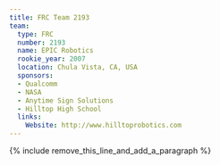 ```yaml
---
title: FRC Team 2193
team:
  type: FRC
  number: 2193
  name: EPIC Robotics
  rookie_year: 2007
  location: Chula Vista, CA, USA
  sponsors:
  - Qualcomm
  - NASA
  - Anytime Sign Solutions
  - Hilltop High School
  links:
    Website: http://www.hilltoprobotics.com
---
```


{% include remove_this_line_and_add_a_paragraph %}